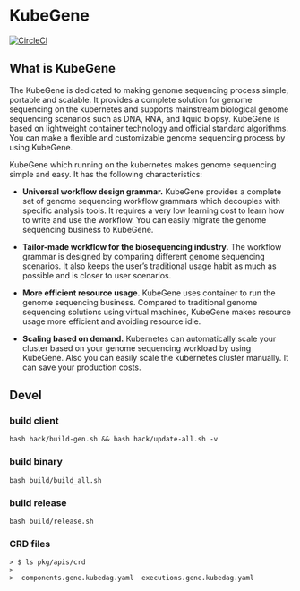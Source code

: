 # KubeGene
[![CircleCI](https://circleci.com/gh/Huawei-PaaS/kubegene.svg?style=svg)](https://circleci.com/gh/Huawei-PaaS/kubegene)

## What is KubeGene
The KubeGene is dedicated to making genome sequencing process simple, portable and scalable. It provides a complete solution for genome sequencing on the kubernetes and supports mainstream biological genome sequencing scenarios such as DNA, RNA, and liquid biopsy. KubeGene is based on lightweight container technology and official standard algorithms. You can make a flexible and customizable genome sequencing process by using KubeGene.

KubeGene which running on the kubernetes makes genome sequencing simple and easy. It has the following characteristics:

+ **Universal workflow design grammar.** KubeGene provides a complete set of genome sequencing workflow grammars which decouples with specific analysis tools. It requires a very low learning cost to learn how to write and use the workflow. You can easily migrate the genome sequencing business to KubeGene.

+ **Tailor-made workflow for the biosequencing industry.** The workflow grammar is designed by comparing different genome sequencing scenarios. It also keeps the user’s traditional usage habit as much as possible and is closer to user scenarios.

+ **More efficient resource usage.** KubeGene uses container to run the genome sequencing business. Compared to traditional genome sequencing solutions using virtual machines, KubeGene makes resource usage more efficient and avoiding resource idle.

+ **Scaling based on demand.** Kubernetes can automatically scale your cluster based on your genome sequencing workload by using KubeGene. Also you can easily scale the kubernetes cluster manually. It can save your production costs. 


## Devel

### build client
```
bash hack/build-gen.sh && bash hack/update-all.sh -v
```
### build binary
```
bash build/build_all.sh 
```
### build release
```
bash build/release.sh
```
### CRD files
```
> $ ls pkg/apis/crd
>
>  components.gene.kubedag.yaml  executions.gene.kubedag.yaml
```
